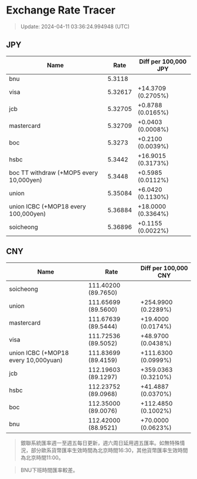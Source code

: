 # Exchange Rate Tracer

> Update: 2024-04-11 03:36:24.994948 (UTC)

## JPY

| Name                                    |    Rate | Diff per 100,000 JPY   |
|-----------------------------------------|---------|------------------------|
| bnu                                     | 5.3118  |                        |
| visa                                    | 5.32617 | +14.3709 (0.2705%)     |
| jcb                                     | 5.32705 | +0.8788 (0.0165%)      |
| mastercard                              | 5.32709 | +0.0403 (0.0008%)      |
| boc                                     | 5.3273  | +0.2100 (0.0039%)      |
| hsbc                                    | 5.3442  | +16.9015 (0.3173%)     |
| boc TT withdraw (+MOP5 every 10,000yen) | 5.3448  | +0.5985 (0.0112%)      |
| union                                   | 5.35084 | +6.0420 (0.1130%)      |
| union ICBC (+MOP18 every 100,000yen)    | 5.36884 | +18.0000 (0.3364%)     |
| soicheong                               | 5.36896 | +0.1155 (0.0022%)      |

## CNY

| Name                                 | Rate                | Diff per 100,000 CNY   |
|--------------------------------------|---------------------|------------------------|
| soicheong                            | 111.40200	(89.7650) |                        |
| union                                | 111.65699	(89.5600) | +254.9900 (0.2289%)    |
| mastercard                           | 111.67639	(89.5444) | +19.4000 (0.0174%)     |
| visa                                 | 111.72536	(89.5052) | +48.9700 (0.0438%)     |
| union ICBC (+MOP18 every 10,000yuan) | 111.83699	(89.4159) | +111.6300 (0.0999%)    |
| jcb                                  | 112.19603	(89.1297) | +359.0363 (0.3210%)    |
| hsbc                                 | 112.23752	(89.0968) | +41.4887 (0.0370%)     |
| boc                                  | 112.35000	(89.0076) | +112.4850 (0.1002%)    |
| bnu                                  | 112.42000	(88.9521) | +70.0000 (0.0623%)     |


> 銀聯系統匯率週一至週五每日更新，週六周日延用週五匯率。如無特殊情況，部分歐系貨幣匯率生效時間為北京時間16:30，其他貨幣匯率生效時間為北京時間11:00。

> BNU下班時間匯率較差。

